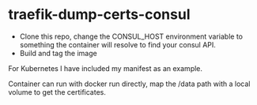 # traefik-dump-certs-consul

- Clone this repo, change the CONSUL_HOST environment variable to something the container will resolve to find your consul API.
- Build and tag the image

For Kubernetes I have included my manifest as an example. 

Container can run with docker run directly, map the /data path with a local volume to get the certificates.

